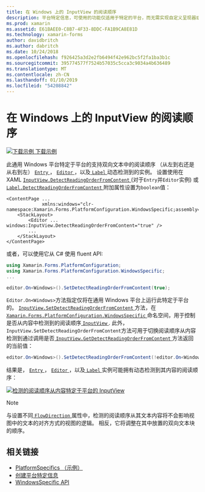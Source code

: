 ```yaml
---
title: 在 Windows 上的 InputView 的阅读顺序
description: 平台特定信息，可使用的功能仅适用于特定的平台，而无需实现自定义呈现器或效果。 本文介绍如何使用 Windows 特定于平台的无法检测到动态双向文本的阅读顺序。
ms.prod: xamarin
ms.assetid: E61BAEE0-C8B7-4F33-8DDC-FA1B9CA8E81D
ms.technology: xamarin-forms
author: davidbritch
ms.author: dabritch
ms.date: 10/24/2018
ms.openlocfilehash: f926425a3d2e2fb6494f42e962bc5f2fa1ba3b1c
ms.sourcegitcommit: 395774577f7524b57035c5cca3c9034a4b636489
ms.translationtype: MT
ms.contentlocale: zh-CN
ms.lasthandoff: 01/10/2019
ms.locfileid: "54208842"
---
```

# <a name="inputview-reading-order-on-windows"></a>在 Windows 上的 InputView 的阅读顺序

[![下载示例](~/media/shared/download.png) 下载示例](https://developer.xamarin.com/samples/xamarin-forms/userinterface/platformspecifics/)

此通用 Windows 平台特定于平台的支持双向文本中的阅读顺序 （从左到右还是从右到左） [ `Entry` ](xref:Xamarin.Forms.Entry)， [ `Editor` ](xref:Xamarin.Forms.Editor)，以及[ `Label` ](xref:Xamarin.Forms.Label)动态检测到的实例。 设置使用在 XAML [ `InputView.DetectReadingOrderFromContent` ](xref:Xamarin.Forms.PlatformConfiguration.WindowsSpecific.InputView.DetectReadingOrderFromContentProperty) (对于`Entry`并`Editor`实例) 或[ `Label.DetectReadingOrderFromContent` ](xref:Xamarin.Forms.PlatformConfiguration.WindowsSpecific.Label.DetectReadingOrderFromContentProperty)附加属性设置为`boolean`值：

```xaml
<ContentPage ...
             xmlns:windows="clr-namespace:Xamarin.Forms.PlatformConfiguration.WindowsSpecific;assembly=Xamarin.Forms.Core">
    <StackLayout>
        <Editor ... windows:InputView.DetectReadingOrderFromContent="true" />
        ...
    </StackLayout>
</ContentPage>
```

或者，可以使用它从 C# 使用 fluent API:

```csharp
using Xamarin.Forms.PlatformConfiguration;
using Xamarin.Forms.PlatformConfiguration.WindowsSpecific;
...

editor.On<Windows>().SetDetectReadingOrderFromContent(true);
```

`Editor.On<Windows>`方法指定仅将在通用 Windows 平台上运行此特定于平台的。 [ `InputView.SetDetectReadingOrderFromContent` ](xref:Xamarin.Forms.PlatformConfiguration.WindowsSpecific.InputView.SetDetectReadingOrderFromContent(Xamarin.Forms.IPlatformElementConfiguration{Xamarin.Forms.PlatformConfiguration.Windows,Xamarin.Forms.InputView},System.Boolean))方法，在[ `Xamarin.Forms.PlatformConfiguration.WindowsSpecific` ](xref:Xamarin.Forms.PlatformConfiguration.WindowsSpecific)命名空间，用于控制是否从内容中检测到的阅读顺序[ `InputView` ](xref:Xamarin.Forms.InputView). 此外，`InputView.SetDetectReadingOrderFromContent`方法可用于切换阅读顺序从内容检测到通过调用是否[ `InputView.GetDetectReadingOrderFromContent` ](xref:Xamarin.Forms.PlatformConfiguration.WindowsSpecific.InputView.GetDetectReadingOrderFromContent(Xamarin.Forms.IPlatformElementConfiguration{Xamarin.Forms.PlatformConfiguration.Windows,Xamarin.Forms.InputView}))方法返回的当前值：

```csharp
editor.On<Windows>().SetDetectReadingOrderFromContent(!editor.On<Windows>().GetDetectReadingOrderFromContent());
```

结果是， [ `Entry` ](xref:Xamarin.Forms.Entry)， [ `Editor` ](xref:Xamarin.Forms.Editor)，以及[ `Label` ](xref:Xamarin.Forms.Label)实例可能拥有动态检测到其内容的阅读顺序：

[![检测的阅读顺序从内容特定于平台的 InputView](inputview-reading-order-images/editor-readingorder.png "InputView 检测从内容特定于平台的阅读顺序")](inputview-reading-order-images/editor-readingorder-large.png#lightbox "InputView 检测从阅读顺序特定于平台的内容")

> [!NOTE]
> 与设置不同[ `FlowDirection` ](xref:Xamarin.Forms.VisualElement.FlowDirection)属性中，检测的阅读顺序从其文本内容将不会影响视图中的文本的对齐方式的视图的逻辑。 相反，它将调整在其中放置的双向文本块的顺序。

## <a name="related-links"></a>相关链接

- [PlatformSpecifics （示例）](https://developer.xamarin.com/samples/xamarin-forms/userinterface/platformspecifics/)
- [创建平台特定信息](~/xamarin-forms/platform/platform-specifics/index.md#creating-platform-specifics)
- [WindowsSpecific API](xref:Xamarin.Forms.PlatformConfiguration.WindowsSpecific)
